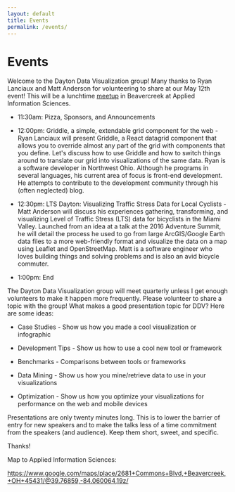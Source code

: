 ```yaml
---
layout: default
title: Events
permalink: /events/
---
```


<h1>Events</h1>

Welcome to the Dayton Data Visualization group! Many thanks to Ryan Lanciaux and Matt Anderson for volunteering to share at our May 12th event! This will be a lunchtime [meetup](http://www.google.com) in Beavercreek at Applied Information Sciences.

- 11:30am: Pizza, Sponsors, and Announcements

- 12:00pm: Griddle, a simple, extendable grid component for the web - Ryan Lanciaux will present Griddle, a React datagrid component that allows you to override almost any part of the grid with components that you define. Let's discuss how to use Griddle and how to switch things around to translate our grid into visualizations of the same data. Ryan is a software developer in Northwest Ohio. Although he programs in several languages, his current area of focus is front-end development. He attempts to contribute to the development community through his (often neglected) blog.

- 12:30pm: LTS Dayton: Visualizing Traffic Stress Data for Local Cyclists - Matt Anderson will discuss his experiences gathering, transforming, and visualizing Level of Traffic Stress (LTS) data for bicyclists in the Miami Valley. Launched from an idea at a talk at the 2016 Adventure Summit, he will detail the process he used to go from large ArcGIS/Google Earth data files to a more web-friendly format and visualize the data on a map using Leaflet and OpenStreetMap. Matt is a software engineer who loves building things and solving problems and is also an avid bicycle commuter.

- 1:00pm: End

The Dayton Data Visualization group will meet quarterly unless I get enough volunteers to make it happen more frequently. Please volunteer to share a topic with the group! What makes a good presentation topic for DDV? Here are some ideas:

- Case Studies - Show us how you made a cool visualization or infographic

- Development Tips - Show us how to use a cool new tool or framework

- Benchmarks - Comparisons between tools or frameworks

- Data Mining - Show us how you mine/retrieve data to use in your visualizations

- Optimization - Show us how you optimize your visualizations for performance on the web and mobile devices

Presentations are only twenty minutes long. This is to lower the barrier of entry for new speakers and to make the talks less of a time commitment from the speakers (and audience). Keep them short, sweet, and specific.

Thanks!

Map to Applied Information Sciences:

https://www.google.com/maps/place/2681+Commons+Blvd,+Beavercreek,+OH+45431/@39.76859,-84.060064,19z/
